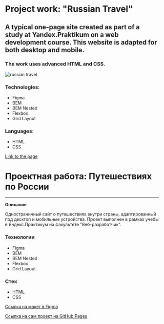 
# Project work: "Russian Travel"

## A typical one-page site created as part of a study at Yandex.Praktikum on a web development course. This website is adapted for both desktop and mobile.

### The work uses advanced HTML and CSS. 

![russian travel](https://user-images.githubusercontent.com/101938387/216566780-6adf1647-9b0f-4379-8a00-4002098773c0.gif)

### Technologies: 
* Figma
* BEM
* BEM Nested
* Flexbox
* Grid Layout

### Languages: 
* HTML 
* CSS

[Link to the page](https://madwizz.github.io/russian-travel/)

#  Проектная работа: Путешествиях по России

-----

**Описание**

Одностраничный сайт о путешествиях внутри страны, адаптированный под десктоп и мобильные устройства. Проект выполнен в рамках учебы в Яндекс.Практикум на факультете "Веб-разработчик".

### Технологии
* Figma
* BEM
* BEM Nested
* Flexbox
* Grid Layout

### Стек
* HTML
* CSS

[Ссылка на макет в Figma](https://www.figma.com/file/5S2WSbEFL6awjVWJ0NWL8Q/Sprint-3_-Russia-_-desktop-mobile?node-id=28503%3A0)

[Ссылка на сам проект на GitHub Pages](https://madwizz.github.io/russian-travel/)
